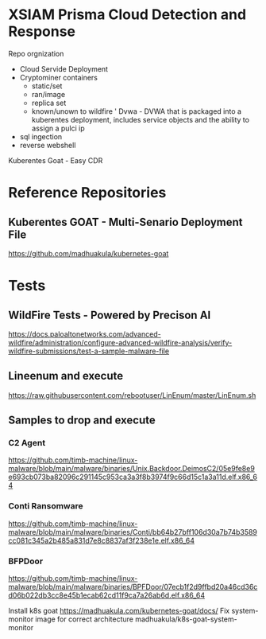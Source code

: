 # XSIAM Prisma Cloud Detection and Response 

Repo orgnization 
- Cloud Servide Deployment 
- Cryptominer containers
  - static/set 
  - ran/image
  - replica set
  - known/unown to wildfire 
'
Dvwa - DVWA that is packaged into a kuberentes deployment, includes service objects and the ability to assign a pulci ip 
- sql ingection 
- reverse webshell 

Kuberentes Goat - Easy CDR

# Reference Repositories

## Kuberentes GOAT - Multi-Senario Deployment File

https://github.com/madhuakula/kubernetes-goat

# Tests 

## WildFire Tests - Powered by Precison AI 

https://docs.paloaltonetworks.com/advanced-wildfire/administration/configure-advanced-wildfire-analysis/verify-wildfire-submissions/test-a-sample-malware-file

## Lineenum and execute

https://raw.githubusercontent.com/rebootuser/LinEnum/master/LinEnum.sh


## Samples to drop and execute

### C2 Agent 

https://github.com/timb-machine/linux-malware/blob/main/malware/binaries/Unix.Backdoor.DeimosC2/05e9fe8e9e693cb073ba82096c291145c953ca3a3f8b3974f9c66d15c1a3a11d.elf.x86_64

### Conti Ransomware

https://github.com/timb-machine/linux-malware/blob/main/malware/binaries/Conti/bb64b27bff106d30a7b74b3589cc081c345a2b485a831d7e8c8837af3f238e1e.elf.x86_64

### BFPDoor
https://github.com/timb-machine/linux-malware/blob/main/malware/binaries/BPFDoor/07ecb1f2d9ffbd20a46cd36cd06b022db3cc8e45b1ecab62cd11f9ca7a26ab6d.elf.x86_64

Install k8s goat 
https://madhuakula.com/kubernetes-goat/docs/
Fix system-monitor image for correct architecture madhuakula/k8s-goat-system-monitor
